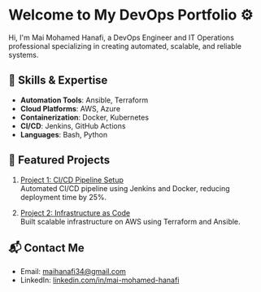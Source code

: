 # Welcome to My DevOps Portfolio ⚙️

Hi, I'm Mai Mohamed Hanafi, a DevOps Engineer and IT Operations professional specializing in creating automated, scalable, and reliable systems.

## 🚀 Skills & Expertise
- **Automation Tools**: Ansible, Terraform
- **Cloud Platforms**: AWS, Azure
- **Containerization**: Docker, Kubernetes
- **CI/CD**: Jenkins, GitHub Actions
- **Languages**: Bash, Python

## 📂 Featured Projects
1. [Project 1: CI/CD Pipeline Setup](https://github.com/MaiMHanafi/Project1)  
   Automated CI/CD pipeline using Jenkins and Docker, reducing deployment time by 25%.

2. [Project 2: Infrastructure as Code](https://github.com/MaiMHanafi/Project2)  
   Built scalable infrastructure on AWS using Terraform and Ansible.

## 📬 Contact Me
- Email: [maihanafi34@gmail.com](mailto:maihanafi34@gmail.com)
- LinkedIn: [linkedin.com/in/mai-mohamed-hanafi](https://linkedin.com/in/mai-mohamed-hanafi)
